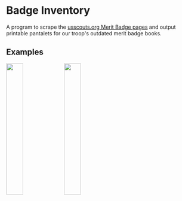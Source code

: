 # Badge Inventory

A program to scrape the [usscouts.org Merit Badge pages](http://usscouts.org/usscouts/meritbadges.asp) and output printable pantalets for our troop's outdated merit badge books.

## Examples

<img src="https://user-images.githubusercontent.com/50306817/233248924-d0d53df6-f76c-4565-810e-4b3a977caf39.png" width="30%" /> <img src="https://user-images.githubusercontent.com/50306817/233249209-e2a9771d-a15a-4008-a56d-c9eccf0044ba.png" width="30%" />
